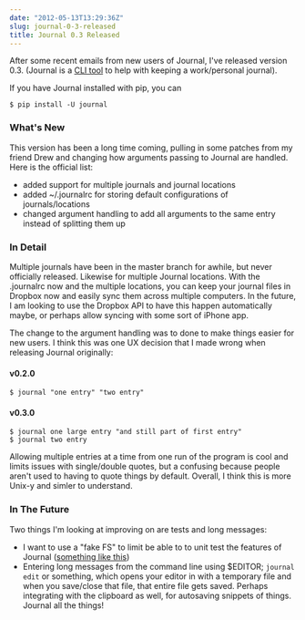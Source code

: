 ```yaml
---
date: "2012-05-13T13:29:36Z"
slug: journal-0-3-released
title: Journal 0.3 Released
---
```


After some recent emails from new users of Journal, I've released version 0.3.
(Journal is a [CLI tool][1] to help with keeping a work/personal journal).

If you have Journal installed with pip, you can

    $ pip install -U journal

### What's New

This version has been a long time coming, pulling in some patches from my friend
Drew and changing how arguments passing to Journal are handled. Here is the
official list:

- added support for multiple journals and journal locations
- added ~/.journalrc for storing default configurations of journals/locations
- changed argument handling to add all arguments to the same entry instead of
  splitting them up

### In Detail

Multiple journals have been in the master branch for awhile, but never
officially released. Likewise for multiple Journal locations. With the
.journalrc now and the multiple locations, you can keep your journal files in
Dropbox now and easily sync them across multiple computers. In the future, I am
looking to use the Dropbox API to have this happen automatically maybe, or
perhaps allow syncing with some sort of iPhone app.

The change to the argument handling was to done to make things easier for new
users. I think this was one UX decision that I made wrong when releasing Journal
originally:

#### v0.2.0

```
$ journal "one entry" "two entry"
```

#### v0.3.0

```
$ journal one large entry "and still part of first entry"
$ journal two entry
```

Allowing multiple entries at a time from one run of the program is cool and
limits issues with single/double quotes, but a confusing because people aren't
used to having to quote things by default. Overall, I think this is more Unix-y
and simler to understand.

### In The Future

Two things I'm looking at improving on are tests and long messages:

- I want to use a "fake FS" to limit be able to to unit test the features of
  Journal ([something like this][2])
- Entering long messages from the command line using $EDITOR; `journal edit` or
  something, which opens your editor in with a temporary file and when you
  save/close that file, that entire file gets saved. Perhaps integrating with
  the clipboard as well, for autosaving snippets of things. Journal all the
  things!

[1]: https://github.com/askedrelic/journal
[2]: http://www.willmcgugan.com/blog/tech/2011/3/20/creating-a-virtual-filesystem-with-python-and-why-you-need-one/
